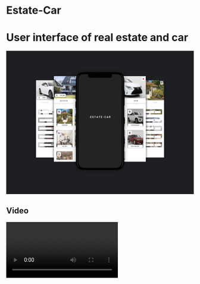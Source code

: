 # Estate-Car

<html>
<body>

  <h1> User interface of real estate and car </h1>

<img src="https://github.com/abolfazlzareikma/estate_car/blob/main/car-estate.jpg">
  <h2> Video </h2>
<video src= "https://github.com/abolfazlzareikma/estate_car/raw/main/afz-source-github-car-estate.mp4" </video>
</body>
</html>

